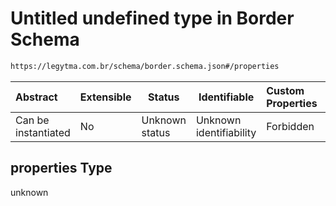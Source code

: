 # Untitled undefined type in Border Schema

```txt
https://legytma.com.br/schema/border.schema.json#/properties
```




| Abstract            | Extensible | Status         | Identifiable            | Custom Properties | Additional Properties | Access Restrictions | Defined In                                                                  |
| :------------------ | ---------- | -------------- | ----------------------- | :---------------- | --------------------- | ------------------- | --------------------------------------------------------------------------- |
| Can be instantiated | No         | Unknown status | Unknown identifiability | Forbidden         | Allowed               | none                | [border.schema.json\*](../schema/border.schema.json "open original schema") |

## properties Type

unknown
